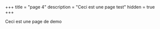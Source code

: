 +++
title = "page 4"
description = "Ceci est une page test"
hidden = true
+++

Ceci est une page de demo
